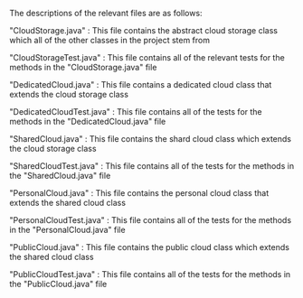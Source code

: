 
The descriptions of the relevant files are as follows:

"CloudStorage.java" : This file contains the abstract cloud storage class which all of the other classes in the project stem from

"CloudStorageTest.java" : This file contains all of the relevant tests for the methods in the "CloudStorage.java" file

"DedicatedCloud.java" : This file contains a dedicated cloud class that extends the cloud storage class

"DedicatedCloudTest.java" : This file contains all of the tests for the methods in the "DedicatedCloud.java" file

"SharedCloud.java" : This file contains the shard cloud class which extends the cloud storage class

"SharedCloudTest.java" : This file contains all of the tests for the methods in the "SharedCloud.java" file

"PersonalCloud.java" : This file contains the personal cloud class that extends the shared cloud class

"PersonalCloudTest.java" : This file contains all of the tests for the methods in the "PersonalCloud.java" file

"PublicCloud.java" : This file contains the public cloud class which extends the shared cloud class

"PublicCloudTest.java" : This file contains all of the tests for the methods in the "PublicCloud.java" file

